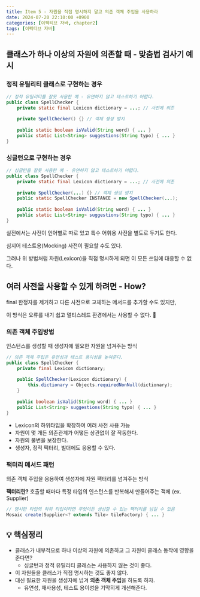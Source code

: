 ```yaml
---
title: Item 5 - 자원을 직접 명시하지 말고 의존 객체 주입을 사용하라
date: 2024-07-20 22:10:00 +0900
categories: [이펙티브 자바, chapter2]
tags: [이펙티브 자바]
---
```


## **클래스가 하나 이상의 자원에 의존할 때 - 맞춤법 검사기 예시**

### **정적 유틸리티 클래스로 구현하는 경우**

```java
// 정적 유틸리티를 잘못 사용한 예 - 유연하지 않고 테스트하기 어렵다.
public class SpellChecker {
    private static final Lexicon dictionary = ...; // 사전에 의존
	
    private SpellChecker() {} // 객체 생성 방지
    
    public static boolean isValid(String word) { ... }
    public static List<String> suggestions(String typo) { ... }
}
```

### **싱글턴으로 구현하는 경우**

```java
// 싱글턴을 잘못 사용한 예 - 유연하지 않고 테스트하기 어렵다.
public class SpellChecker {
    private static final Lexicon dictionary = ...; // 사전에 의존
	
    private SpellChecker(...) {} // 객체 생성 방지
    public static SpellChecker INSTANCE = new SpellChecker(...);
    
    public static boolean isValid(String word) { ... }
    public static List<String> suggestions(String typo) { ... }
}
```

실전에서는 사전이 언어별로 따로 있고 특수 어휘용 사전을 별도로 두기도 한다.

심지어 테스트용(Mocking) 사전이 필요할 수도 있다.

그러나 위 방법처럼 자원(Lexicon)을 직접 명시하게 되면 이 모든 쓰임에 대응할 수 없다.

## **여러 사전을 사용할 수 있게 하려면 - How?**

final 한정자를 제거하고 다른 사전으로 교체하는 메서드를 추가할 수도 있지만, 

이 방식은 오류를 내기 쉽고 멀티스레드 환경에서는 사용할 수 없다. 🙅

### **의존 객체 주입방법**

인스턴스를 생성할 때 생성자에 필요한 자원을 넘겨주는 방식

```java
// 의존 객체 주입은 유연성과 테스트 용이성을 높여준다.
public class SpellChecker {
    private final Lexicon dictionary;
		
    public SpellChecker(Lexicon dictionary) {
        this.dictionary = Objects.requiredNonNull(dictionary);
    }
	
    public boolean isValid(String word) { ... }
    public List<String> suggestions(String typo) { ... }
}
```

- Lexicon의 하위타입을 확장하여 여러 사전 사용 가능
- 자원이 몇 개든 의존관계가 어떻든 상관없이 잘 작동한다.
- 자원의 불변을 보장한다.
- 생성자, 정적 팩터리, 빌더에도 응용할 수 있다.

### **팩터리 메서드 패턴**

의존 객체 주입을 응용하여 생성자에 자원 팩터리를 넘겨주는 방식

**팩터리란?** 호출할 때마다 특정 타입의 인스턴스를 반복해서 만들어주는 객체 (ex. Supplier)

```java
// 명시한 타입의 하위 타입이라면 무엇이든 생성할 수 있는 팩터리를 넘길 수 있음
Mosaic create(Supplier<? extends Tile> tileFactory) { ... }
```

## **💡 핵심정리**

- 클래스가 내부적으로 하나 이상의 자원에 의존하고 그 자원이 클래스 동작에 영향을 준다면?
    - 싱글턴과 정적 유틸리티 클래스는 사용하지 않는 것이 좋다.
- 이 자원들을 클래스가 직접 명시하는 것도 좋지 않다.
- 대신 필요한 자원을 생성자에 넘겨 **의존 객체 주입**을 하도록 하자.
    - 유연성, 재사용성, 테스트 용이성을 기막히게 개선해준다.
